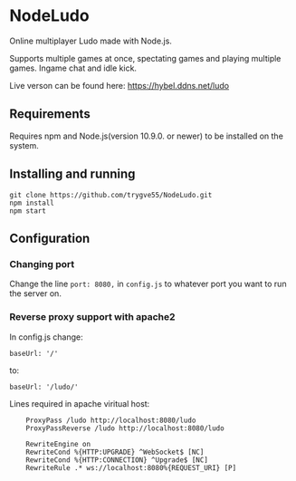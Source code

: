 # NodeLudo
Online multiplayer Ludo made with Node.js. 

Supports multiple games at once, spectating games and playing multiple games. Ingame chat and idle kick.

Live verson can be found here:
https://hybel.ddns.net/ludo

## Requirements
Requires npm and Node.js(version 10.9.0. or newer) to be installed on the system.

## Installing and running
```
git clone https://github.com/trygve55/NodeLudo.git
npm install
npm start
```

## Configuration

### Changing port
Change the line ```port: 8080,``` in ```config.js``` to whatever port you want to run the server on.

### Reverse proxy support with apache2

In config.js change:
```
baseUrl: '/'
```
to:
```
baseUrl: '/ludo/'
```

Lines required in apache viritual host:
```
    ProxyPass /ludo http://localhost:8080/ludo
    ProxyPassReverse /ludo http://localhost:8080/ludo

    RewriteEngine on
    RewriteCond %{HTTP:UPGRADE} ^WebSocket$ [NC]
    RewriteCond %{HTTP:CONNECTION} ^Upgrade$ [NC]
    RewriteRule .* ws://localhost:8080%{REQUEST_URI} [P]
```
